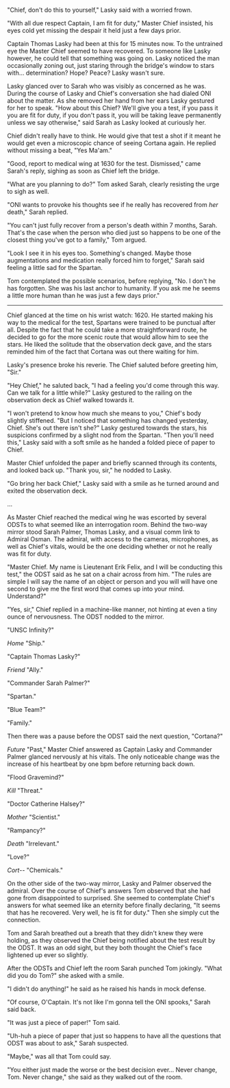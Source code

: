 "Chief, don't do this to yourself," Lasky said with a worried frown.

"With all due respect Captain, I am fit for duty," Master Chief insisted, his eyes cold yet missing the despair it held just a few days prior.

Captain Thomas Lasky had been at this for 15 minutes now. To the untrained eye the Master Chief seemed to have recovered. To someone like Lasky however, he could tell that something was going on. Lasky noticed the man occasionally zoning out, just staring through the bridge's window to stars with... determination? Hope? Peace? Lasky wasn't sure.

Lasky glanced over to Sarah who was visibly as concerned as he was. During the course of Lasky and Chief's conversation she had dialed ONI about the matter. As she removed her hand from her ears Lasky gestured for her to speak. "How about this Chief? We'll give you a test, if you pass it you are fit for duty, if you don't pass it, you will be taking leave permanently unless we say otherwise," said Sarah as Lasky looked at curiously her.

Chief didn't really have to think. He would give that test a shot if it meant he would get even a microscopic chance of seeing Cortana again. He replied without missing a beat, "Yes Ma'am."

"Good, report to medical wing at 1630 for the test. Dismissed," came Sarah's reply, sighing as soon as Chief left the bridge.

"What are you planning to do?" Tom asked Sarah, clearly resisting the urge to sigh as well.

"ONI wants to provoke his thoughts see if he really has recovered from *her* death," Sarah replied.

"You can't just fully recover from a person's death within 7 months, Sarah. That's the case when the person who died just so happens to be one of the closest thing you've got to a family," Tom argued.

"Look I see it in his eyes too. Something's changed. Maybe those augmentations and medication really forced him to forget," Sarah said feeling a little sad for the Spartan.

Tom contemplated the possible scenarios, before replying, "No. I don't he has forgotten. She was his last anchor to humanity. If you ask me he seems a little more human than he was just a few days prior."

---

Chief glanced at the time on his wrist watch: 1620. He started making his way to the medical for the test, Spartans were trained to be punctual after all. Despite the fact that he could take a more straightforward route, he decided to go for the more scenic route that would allow him to see the stars. He liked the solitude that the observation deck gave, and the stars reminded him of the fact that Cortana was out there waiting for him.

Lasky's presence broke his reverie. The Chief saluted before greeting him, "Sir."

"Hey Chief," he saluted back, "I had a feeling you'd come through this way. Can we talk for a little while?" Lasky gestured to the railing on the observation deck as Chief walked towards it.

"I won't pretend to know how much she means to you," Chief's body slightly stiffened. "But I noticed that something has changed yesterday, Chief. She's out there isn't she?" Lasky gestured towards the stars, his suspicions confirmed by a slight nod from the Spartan. "Then you'll need this," Lasky said with a soft smile as he handed a folded piece of paper to Chief.

Master Chief unfolded the paper and briefly scanned through its contents, and looked back up. "Thank you, sir," he nodded to Lasky.

"Go bring her back Chief," Lasky said with a smile as he turned around and exited the observation deck.

...

As Master Chief reached the medical wing he was escorted by several ODSTs to what seemed like an interrogation room. Behind the two-way mirror stood Sarah Palmer, Thomas Lasky, and a visual comm link to Admiral Osman. The admiral, with access to the cameras, microphones, as well as Chief's vitals, would be the one deciding whether or not he really was fit for duty.

"Master Chief. My name is Lieutenant Erik Felix, and I will be conducting this test," the ODST said as he sat on a chair across from him. "The rules are simple I will say the name of an object or person and you will will have one second to give me the first word that comes up into your mind. Understand?"

"Yes, sir," Chief replied in a machine-like manner, not hinting at even a tiny ounce of nervousness. The ODST nodded to the mirror.

"UNSC Infinity?"

*Home* "Ship."

"Captain Thomas Lasky?"

*Friend* "Ally."

"Commander Sarah Palmer?"

"Spartan."

"Blue Team?"

"Family."

Then there was a pause before the ODST said the next question, "Cortana?"

*Future* "Past," Master Chief answered as Captain Lasky and Commander Palmer glanced nervously at his vitals. The only noticeable change was the increase of his heartbeat by one bpm before returning back down.

"Flood Gravemind?"

*Kill* "Threat."

"Doctor Catherine Halsey?"

*Mother* "Scientist."

"Rampancy?"

*Death* "Irrelevant."

"Love?"

*Cort--* "Chemicals."

On the other side of the two-way mirror, Lasky and Palmer observed the admiral. Over the course of Chief's answers Tom observed that she had gone from disappointed to surprised. She seemed to contemplate Chief's answers for what seemed like an eternity before finally declaring, "It seems that has he recovered. Very well, he is fit for duty." Then she simply cut the connection.

Tom and Sarah breathed out a breath that they didn't knew they were holding, as they observed the Chief being notified about the test result by the ODST. It was an odd sight, but they both thought the Chief's face lightened up ever so slightly.

After the ODSTs and Chief left the room Sarah punched Tom jokingly. "What did you do Tom?" she asked with a smile.

"I didn't do anything!" he said as he raised his hands in mock defense.

"Of course, O'Captain. It's not like I'm gonna tell the ONI spooks," Sarah said back.

"It was just a piece of paper!" Tom said.

"Uh-huh a piece of paper that just so happens to have all the questions that ODST was about to ask," Sarah suspected.

"Maybe," was all that Tom could say.

"You either just made the worse or the best decision ever... Never change, Tom. Never change," she said as they walked out of the room.
